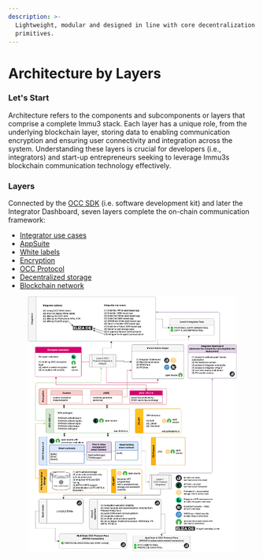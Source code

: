 ```yaml
---
description: >-
  Lightweight, modular and designed in line with core decentralization
  primitives.
---
```


# Architecture by Layers

### Let's Start

Architecture refers to the components and subcomponents or layers that comprise a complete Immu3 stack. Each layer has a unique role, from the underlying blockchain layer, storing data to enabling communication encryption and ensuring user connectivity and integration across the system. Understanding these layers is crucial for developers (i.e., integrators) and start-up entrepreneurs seeking to leverage Immu3s blockchain communication technology effectively.

### Layers

Connected by the [OCC SDK](https://wiki.immu3.io/integrators/occ-sdk) (i.e. software development kit) and later the Integrator Dashboard, seven layers complete the on-chain communication framework:

* [Integrator use cases](../use-cases-and-integrations/)
* [AppSuite](https://wiki.immu3.io/end-users/appsuite)
* [White labels](../occ-white-labels.md)
* [Encryption](encryption.md)
* [OCC Protocol](occ-protocol-v.1.md)
* [Decentralized storage](pollinationx-decentralized-storage-infra.md)
* [Blockchain network](../multi-chain.md)

<figure><img src="../../.gitbook/assets/IMMU3-INFRA-LAYERS-25-small.png" alt=""><figcaption></figcaption></figure>

